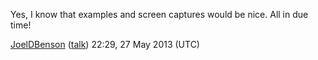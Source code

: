 Yes, I know that examples and screen captures would be nice. All in due
time!

[JoelDBenson](User:JoelDBenson "wikilink")
([talk](User_talk:JoelDBenson "wikilink")) 22:29, 27 May 2013 (UTC)